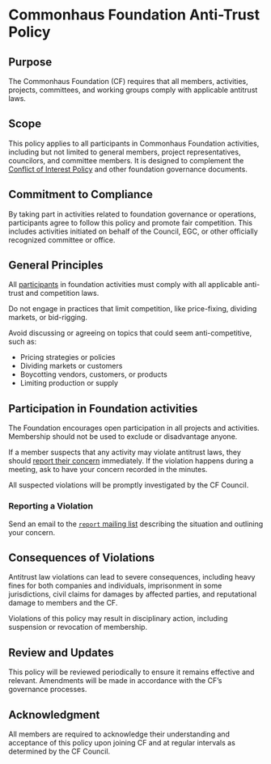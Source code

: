 # Commonhaus Foundation Anti-Trust Policy

## Purpose

The Commonhaus Foundation (CF) requires that all members, activities, projects, committees, and working groups comply with applicable antitrust laws.

## Scope

This policy applies to all participants in Commonhaus Foundation activities, including but not limited to general members, project representatives, councilors, and committee members. It is designed to complement the [Conflict of Interest Policy](./conflict-of-interest.md) and other foundation governance documents.

## Commitment to Compliance

By taking part in activities related to foundation governance or operations, participants agree to follow this policy and promote fair competition. This includes activities initiated on behalf of the Council, EGC, or other officially recognized committee or office.

## General Principles

All [participants](#scope) in foundation activities must comply with all applicable anti-trust and competition laws.

Do not engage in practices that limit competition, like price-fixing, dividing markets, or bid-rigging.

Avoid discussing or agreeing on topics that could seem anti-competitive, such as:

- Pricing strategies or policies
- Dividing markets or customers
- Boycotting vendors, customers, or products
- Limiting production or supply

## Participation in Foundation activities

The Foundation encourages open participation in all projects and activities.
Membership should not be used to exclude or disadvantage anyone.

If a member suspects that any activity may violate antitrust laws, they should [report their concern](#reporting-a-violation) immediately.
If the violation happens during a meeting, ask to have your concern recorded in the minutes.

All suspected violations will be promptly investigated by the CF Council.

### Reporting a Violation

Send an email to the [`report` mailing list](https://github.com/commonhaus/foundation/blob/main/CONTACTS.yaml) describing the situation and outlining your concern.

## Consequences of Violations

Antitrust law violations can lead to severe consequences, including heavy fines for both companies and individuals, imprisonment in some jurisdictions, civil claims for damages by affected parties, and reputational damage to members and the CF.

Violations of this policy may result in disciplinary action, including suspension or revocation of membership.

## Review and Updates

This policy will be reviewed periodically to ensure it remains effective and relevant. Amendments will be made in accordance with the CF’s governance processes.

## Acknowledgment

All members are required to acknowledge their understanding and acceptance of this policy upon joining CF and at regular intervals as determined by the CF Council.
